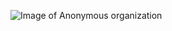 ![Image of Anonymous organization](https://upload.wikimedia.org/wikipedia/commons/thumb/a/a6/Anonymous_emblem.svg/316px-Anonymous_emblem.svg.png)
